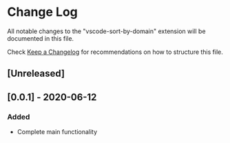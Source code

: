 # Change Log

All notable changes to the "vscode-sort-by-domain" extension will be documented in this file.

Check [Keep a Changelog](https://keepachangelog.com/) for recommendations on how to structure this file.

## [Unreleased]

## [0.0.1] - 2020-06-12
### Added
- Complete main functionality
